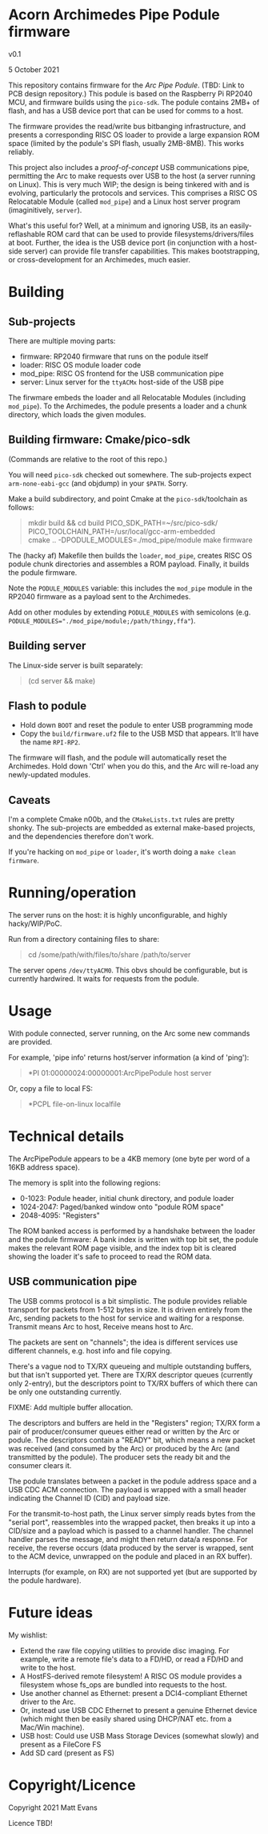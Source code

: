 # Acorn Archimedes Pipe Podule firmware

v0.1

5 October 2021

This repository contains firmware for the _Arc Pipe Podule_. (TBD: Link to PCB design repository.)  This podule is based on the Raspberry Pi RP2040 MCU, and firmware builds using the `pico-sdk`.  The podule contains 2MB+ of flash, and has a USB device port that can be used for comms to a host.

The firmware provides the read/write bus bitbanging infrastructure, and presents a corresponding RISC OS loader to provide a large expansion ROM space (limited by the podule's SPI flash, usually 2MB-8MB).  This works reliably.

This project also includes a _proof-of-concept_ USB communications pipe, permitting the Arc to make requests over USB to the host (a server running on Linux).  This is very much WIP; the design is being tinkered with and is evolving, particularly the protocols and services.  This comprises a RISC OS Relocatable Module (called `mod_pipe`) and a Linux host server program (imaginitively, `server`).

What's this useful for?  Well, at a minimum and ignoring USB, its an easily-reflashable ROM card that can be used to provide filesystems/drivers/files at boot.  Further, the idea is the USB device port (in conjunction with a host-side server) can provide file transfer capabilities.  This makes bootstrapping, or cross-development for an Archimedes, much easier.


# Building

## Sub-projects

There are multiple moving parts:

   * firmware:  RP2040 firmware that runs on the podule itself
   * loader:  RISC OS module loader code
   * mod_pipe:  RISC OS frontend for the USB communication pipe
   * server:  Linux server for the `ttyACMx` host-side of the USB pipe

The firwmare embeds the loader and all Relocatable Modules (including `mod_pipe`).  To the Archimedes, the podule presents a loader and a chunk directory, which loads the given modules.

## Building firmware:  Cmake/pico-sdk

(Commands are relative to the root of this repo.)

You will need `pico-sdk` checked out somewhere.  The sub-projects expect `arm-none-eabi-gcc` (and objdump) in your `$PATH`.  Sorry.

Make a build subdirectory, and point Cmake at the `pico-sdk`/toolchain as follows:

> mkdir build && cd build
> PICO_SDK_PATH=~/src/pico-sdk/ PICO_TOOLCHAIN_PATH=/usr/local/gcc-arm-embedded \
  cmake .. -DPODULE_MODULES=./mod_pipe/module
> make firmware

The (hacky af) Makefile then builds the `loader`, `mod_pipe`, creates RISC OS podule chunk directories and assembles a ROM payload.  Finally, it builds the podule firmware.

Note the `PODULE_MODULES` variable:  this includes the `mod_pipe` module in the RP2040 firmware as a payload sent to the Archimedes.

Add on other modules by extending `PODULE_MODULES` with semicolons (e.g. `PODULE_MODULES="./mod_pipe/module;/path/thingy,ffa"`).


## Building server

The Linux-side server is built separately:

> (cd server && make)

## Flash to podule

   * Hold down `BOOT` and reset the podule to enter USB programming mode
   * Copy the `build/firmware.uf2` file to the USB MSD that appears.  It'll have the name `RPI-RP2`.

The firmware will flash, and the podule will automatically reset the Archimedes.  Hold down 'Ctrl' when you do this, and the Arc will re-load any newly-updated modules.

## Caveats

I'm a complete Cmake n00b, and the `CMakeLists.txt` rules are pretty shonky.  The sub-projects are embedded as external make-based projects, and the dependencies therefore don't work.

If you're hacking on `mod_pipe` or `loader`, it's worth doing a `make clean firmware`.

# Running/operation

The server runs on the host:  it is highly unconfigurable, and highly hacky/WIP/PoC.

Run from a directory containing files to share:

> cd /some/path/with/files/to/share
> /path/to/server

The server opens `/dev/ttyACM0`.  This obvs should be configurable, but is currently hardwired.  It waits for requests from the podule.


# Usage

With podule connected, server running, on the Arc some new commands are provided.

For example, 'pipe info' returns host/server information (a kind of 'ping'):

> *PI
> 01:00000024:00000001:ArcPipePodule host server

Or, copy a file to local FS:

> *PCPL file-on-linux localfile


# Technical details

The ArcPipePodule appears to be a 4KB memory (one byte per word of a 16KB address space).

The memory is split into the following regions:

   * 0-1023:  Podule header, initial chunk directory, and podule loader
   * 1024-2047:  Paged/banked window onto "podule ROM space"
   * 2048-4095:  "Registers"

The ROM banked access is performed by a handshake between the loader and the podule firmware:  A bank index is written with top bit set, the podule makes the relevant ROM page visible, and the index top bit is cleared showing the loader it's safe to proceed to read the ROM data.


## USB communication pipe

The USB comms protocol is a bit simplistic.  The podule provides reliable transport for packets from 1-512 bytes in size.  It is driven entirely from the Arc, sending packets to the host for service and waiting for a response.  Transmit means Arc to host, Receive means host to Arc.

The packets are sent on "channels"; the idea is different services use different channels, e.g. host info and file copying.

There's a vague nod to TX/RX queueing and multiple outstanding buffers, but that isn't supported yet.  There are TX/RX descriptor queues (currently only 2-entry), but the descriptors point to TX/RX buffers of which there can be only one outstanding currently.

FIXME:  Add multiple buffer allocation.

The descriptors and buffers are held in the "Registers" region; TX/RX form a pair of producer/consumer queues either read or written by the Arc or podule.  The descriptors contain a "READY" bit, which means a new packet was received (and consumed by the Arc) or produced by the Arc (and transmitted by the podule).  The producer sets the ready bit and the consumer clears it.

The podule translates between a packet in the podule address space and a USB CDC ACM connection.  The payload is wrapped with a small header indicating the Channel ID (CID) and payload size.

For the transmit-to-host path, the Linux server simply reads bytes from the "serial port", reassembles into the wrapped packet, then breaks it up into a CID/size and a payload which is passed to a channel handler.  The channel handler parses the message, and might then return data/a response.  For receive, the reverse occurs (data produced by the server is wrapped, sent to the ACM device, unwrapped on the podule and placed in an RX buffer).

Interrupts (for example, on RX) are not supported yet (but are supported by the podule hardware).


# Future ideas

My wishlist:

   * Extend the raw file copying utilities to provide disc imaging.  For example, write a remote file's data to a FD/HD, or read a FD/HD and write to the host.
   * A HostFS-derived remote filesystem!  A RISC OS module provides a filesystem whose fs_ops are bundled into requests to the host.
   * Use another channel as Ethernet:  present a DCI4-compliant Ethernet driver to the Arc.
   * Or, instead use USB CDC Ethernet to present a genuine Ethernet device (which might then be easily shared using DHCP/NAT etc. from a Mac/Win machine).
   * USB host:  Could use USB Mass Storage Devices (somewhat slowly) and present as a FileCore FS
   * Add SD card (present as FS)


# Copyright/Licence

Copyright 2021 Matt Evans

Licence TBD!

